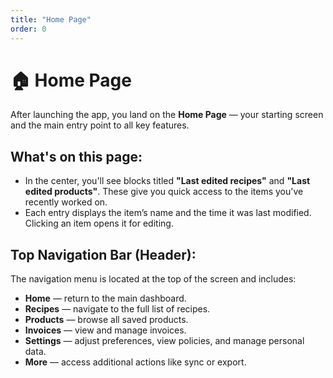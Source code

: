 ```yaml
---
title: "Home Page"
order: 0
---
```


# 🏠 Home Page

After launching the app, you land on the **Home Page** — your starting screen and the main entry point to all key features.

## What's on this page:

- In the center, you'll see blocks titled **"Last edited recipes"** and **"Last edited products"**. These give you quick access to the items you've recently worked on.
- Each entry displays the item’s name and the time it was last modified. Clicking an item opens it for editing.

## Top Navigation Bar (Header):

The navigation menu is located at the top of the screen and includes:

- **Home** — return to the main dashboard.
- **Recipes** — navigate to the full list of recipes.
- **Products** — browse all saved products.
- **Invoices** — view and manage invoices.
- **Settings** — adjust preferences, view policies, and manage personal data.
- **More** — access additional actions like sync or export.

